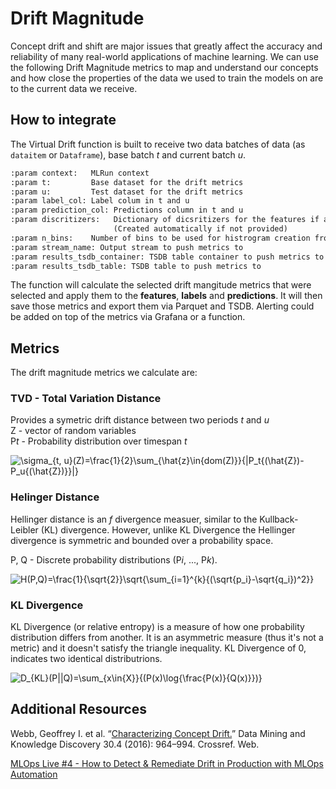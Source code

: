 # Drift Magnitude

Concept drift and shift are major issues that greatly affect the accuracy and reliability of many real-world applications of machine learning.  We can use the following Drift Magnitude metrics to map and understand our concepts and how close the properties of the data we used to train the models on are to the current data we receive.

## How to integrate

The Virtual Drift function is built to receive two data batches of data (as `dataitem` or `Dataframe`), base batch *t* and current batch *u*.  

```markdown
:param context:   MLRun context
:param t:         Base dataset for the drift metrics
:param u:         Test dataset for the drift metrics
:param label_col: Label colum in t and u
:param prediction_col: Predictions column in t and u
:param discritizers:   Dictionary of dicsritizers for the features if available
                       (Created automatically if not provided)
:param n_bins:    Number of bins to be used for histrogram creation from continuous variables
:param stream_name: Output stream to push metrics to
:param results_tsdb_container: TSDB table container to push metrics to
:param results_tsdb_table: TSDB table to push metrics to
```

The function will calculate the selected drift mangitude metrics that were selected and apply them to the **features**, **labels** and **predictions**.  It will then save those metrics and export them via Parquet and TSDB.  Alerting could be added on top of the metrics via Grafana or a function.

## Metrics

The drift magnitude metrics we calculate are:

### TVD - Total Variation Distance

Provides a symetric drift distance between two periods *t* and *u*  
Z - vector of random variables  
P*t* - Probability distribution over timespan *t*  

![\sigma_{t, u}(Z)=\frac{1}{2}\sum_{\hat{z}\in{dom(Z)}}{|P_t{(\hat{Z})-P_u{(\hat{Z})}}|}](<https://latex.codecogs.com/svg.latex?\sigma_{t, u}(Z)=\frac{1}{2}\sum_{\hat{z}\in{dom(Z)}}{|P_t{(\hat{Z})-P_u{(\hat{Z})}}|}>)

### Helinger Distance

Hellinger distance is an *f* divergence measuer, similar to the Kullback-Leibler (KL) divergence. However, unlike KL Divergence the Hellinger divergence is symmetric and bounded over a probability space.

P, Q - Discrete probability distributions (P*i*, ..., P*k*).  

![H(P,Q)=\frac{1}{\sqrt{2}}\sqrt{\sum_{i=1}^{k}{(\sqrt{p_i}-\sqrt{q_i})^2}}](<https://latex.codecogs.com/svg.latex?H(P,Q)=\frac{1}{\sqrt{2}}\sqrt{\sum_{i=1}^{k}{(\sqrt{p_i}-\sqrt{q_i})^2}}>)


### KL Divergence

KL Divergence (or relative entropy) is a measure of how one probability distribution differs from another.  It is an asymmetric measure (thus it's not a metric) and it doesn't satisfy the triangle inequality. KL Divergence of 0, indicates two identical distributrions.

![D_{KL}(P||Q)=\sum_{x\in{X}}{(P(x)\log{\frac{P(x)}{Q(x)}})}](<https://latex.codecogs.com/svg.latex?D_{KL}(P||Q)=\sum_{x\in{X}}{(P(x)\log{\frac{P(x)}{Q(x)}})}>)

## Additional Resources

Webb, Geoffrey I. et al. “[Characterizing Concept Drift.](https://arxiv.org/abs/1511.03816)” Data Mining and Knowledge Discovery 30.4 (2016): 964–994. Crossref. Web.

[MLOps Live #4 - How to Detect & Remediate Drift in Production with MLOps Automation](https://www.youtube.com/watch?v=66_Q7mJZOSc&t=1296s)
